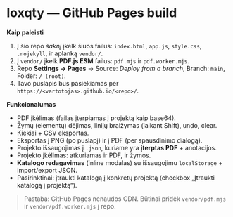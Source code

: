 # loxqty — GitHub Pages build

**Kaip paleisti**

1. Į šio repo *šaknį* įkelk šiuos failus: `index.html`, `app.js`, `style.css`, `.nojekyll`, ir aplanką `vendor/`.
2. Į `vendor/` įkelk **PDF.js ESM** failus: `pdf.mjs` ir `pdf.worker.mjs`.
3. Repo **Settings → Pages** → Source: *Deploy from a branch*, Branch: `main`, Folder: `/ (root)`.
4. Tavo puslapis bus pasiekiamas per `https://<vartotojas>.github.io/<repo>/`.

**Funkcionalumas**

- PDF įkėlimas (failas įterpiamas į projektą kaip base64).
- Žymų (elementų) dėjimas, linijų braižymas (laikant Shift), undo, clear.
- Kiekiai + CSV eksportas.
- Eksportas į PNG (po puslapį) ir į PDF (per spausdinimo dialogą).
- Projekto išsaugojimas į `.json`, kuriame yra **įterptas PDF** + anotacijos.
- Projekto įkėlimas: atkuriamas ir PDF, ir žymos.
- **Katalogo redagavimas** (inline modalas) su išsaugojimu `localStorage` + import/export JSON.
- Pasirinktinai: įtraukti katalogą į konkretų projektą (checkbox „Įtraukti katalogą į projektą“).

> Pastaba: GitHub Pages nenaudos CDN. Būtinai pridėk `vendor/pdf.mjs` ir `vendor/pdf.worker.mjs` į repo.
